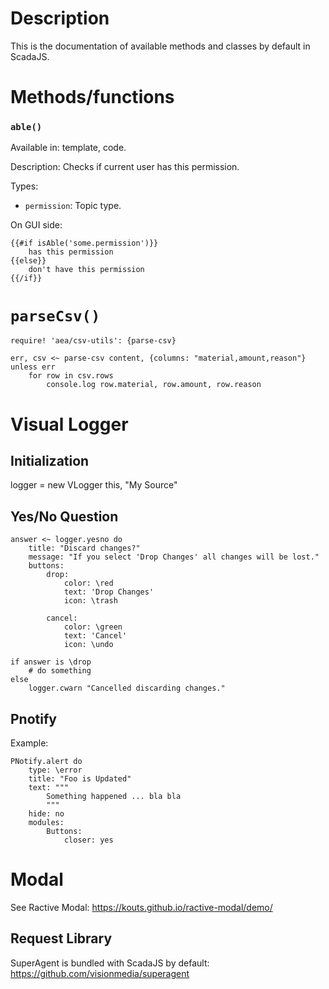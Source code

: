 # Description

This is the documentation of available methods and classes by default in ScadaJS.

# Methods/functions

### `able()`

Available in: template, code.

Description: Checks if current user has this permission.

Types:

* `permission`: Topic type.

On GUI side:

    {{#if isAble('some.permission')}}
        has this permission
    {{else}}
        don't have this permission
    {{/if}}



# `parseCsv()`

```ls
require! 'aea/csv-utils': {parse-csv}

err, csv <~ parse-csv content, {columns: "material,amount,reason"}
unless err
    for row in csv.rows
        console.log row.material, row.amount, row.reason

```

# Visual Logger

## Initialization

logger = new VLogger this, "My Source"

## Yes/No Question

```ls
answer <~ logger.yesno do
    title: "Discard changes?"
    message: "If you select 'Drop Changes' all changes will be lost."
    buttons:
        drop:
            color: \red
            text: 'Drop Changes'
            icon: \trash

        cancel:
            color: \green
            text: 'Cancel'
            icon: \undo

if answer is \drop
    # do something
else
    logger.cwarn "Cancelled discarding changes."
```

## Pnotify

Example:

```ls
PNotify.alert do
    type: \error
    title: "Foo is Updated"
    text: """
        Something happened ... bla bla
        """
    hide: no
    modules:
        Buttons:
            closer: yes
```

# Modal 

See Ractive Modal: https://kouts.github.io/ractive-modal/demo/

## Request Library

SuperAgent is bundled with ScadaJS by default: https://github.com/visionmedia/superagent
